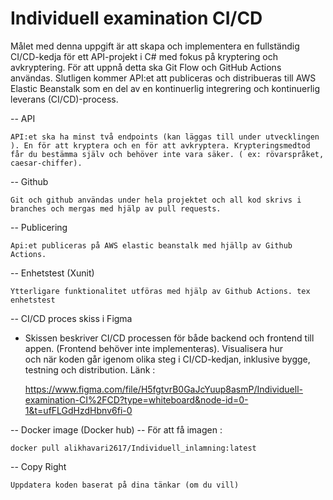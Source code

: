 # Individuell examination CI/CD

Målet med denna uppgift är att skapa och implementera en fullständig CI/CD-kedja för ett API-projekt i C# med fokus på kryptering och avkryptering. För att uppnå detta ska Git Flow och GitHub Actions användas. Slutligen kommer API:et att publiceras och distribueras till AWS Elastic Beanstalk som en del av en kontinuerlig integrering och kontinuerlig leverans (CI/CD)-process.

-- API

    API:et ska ha minst två endpoints (kan läggas till under utvecklingen ). En för att kryptera och en för att avkryptera. Krypteringsmedtod får du bestämma själv och behöver inte vara säker. ( ex: rövarspråket, caesar-chiffer).

-- Github

    Git och github användas under hela projektet och all kod skrivs i branches och mergas med hjälp av pull requests.

-- Publicering

    Api:et publiceras på AWS elastic beanstalk med hjällp av Github Actions.

-- Enhetstest (Xunit)

    Ytterligare funktionalitet utföras med hjälp av Github Actions. tex enhetstest


-- CI/CD proces skiss i Figma 
- Skissen beskriver CI/CD processen för både backend och frontend till appen. (Frontend behöver inte implementeras). Visualisera hur  
  och när koden går igenom olika steg i CI/CD-kedjan, inklusive bygge, testning och distribution.
  Länk : 
  
    https://www.figma.com/file/H5fgtvrB0GaJcYuup8asmP/Individuell-examination-CI%2FCD?type=whiteboard&node-id=0-1&t=ufFLGdHzdHbnv6fi-0

-- Docker image (Docker hub)
-- För att få imagen :

    docker pull alikhavari2617/Individuell_inlamning:latest


    



-- Copy Right

    Uppdatera koden baserat på dina tänkar (om du vill)